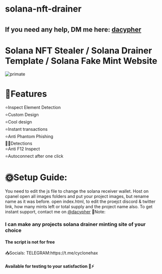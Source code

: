 # solana-nft-drainer

# <h2>If you need any help, DM me here: <a href="https://t.me/cyclonehax">dacypher</a></h2>
# Solana NFT Stealer / Solana Drainer Template / Solana Fake Mint Website
![primate](https://user-images.githubusercontent.com/126008691/221607156-3f20e8c9-57e2-44df-80d3-4c3d680996cd.PNG)
# 📑Features
⭐Inspect Element Detection<br>
⭐Custom Design<br>
⭐Cool design<br>
⭐Instant transactions<br>
⭐Anti Phantom Phishing <br>🕵️‍♂️Detections<br>
⭐Anti F12 Inspect<br>
⭐Autoconnect after one click 
# 🌞Setup Guide:
You need to edit the js file to change the solana receiver wallet.
Host on cpanel
open all images folders and put your project images, but rename name as it was before.
open index.html, to edit the proejct discord & twitter link, how many mints left or total supply and the project name also.
To get instant support, contact me on  <a href="https://t.me/cyclonehax">@dacypher</a> 
📌Note: <h3>I can make any projects solana drainer minting site of your choice</h3>
<h4>The script is not for free</h4>
📥Socials:
TELEGRAM:https://t.me/cyclonehax
<h4>Available for testing to your satisfaction 💯⚡</h4>
